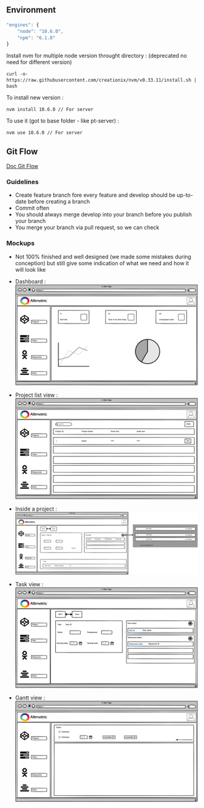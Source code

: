 Environment
------
```javascript
"engines": {
    "node": "10.6.0",
    "npm": "6.1.0"
}
```

Install nvm for multiple node version throught directory : (deprecated no need for different version)
```
curl -o- https://raw.githubusercontent.com/creationix/nvm/v0.33.11/install.sh | bash
```
To install new version :
```
nvm install 10.6.0 // For server
```
To use it (got to base folder - like pt-server) :
```
nvm use 10.6.0 // For server
```

Git Flow
------ 

[Doc Git Flow](https://danielkummer.github.io/git-flow-cheatsheet/)

### Guidelines

- Create feature branch fore every feature and develop should be up-to-date before creating a branch
- Commit often 
- You should always merge develop into your branch before you publish your branch
- You merge your branch via pull request, so we can check

### Mockups

- Not 100% finished and well designed (we made some mistakes during conception) but still give some indication of what we need and how it will look like

- Dashboard :
![Mockup](./others/Mockups/Homepage.png)  
- Project list view :
![Mockup](./others/Mockups/Project_View.png)  
- Inside a project :
![Mockup](./others/Mockups/Project_View_2.png)  
- Task view :
![Mockup](./others/Mockups/Task_View.png)  
- Gantt view :
![Mockup](./others/Mockups/Gantt_View.png)  
